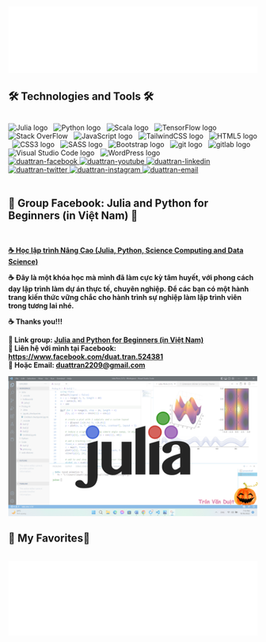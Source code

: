 <a href="#" target="_blank">
  <img src="svg/duattran.svg" width="1200" alt="duattran" />
</a>

<h2 text-align="center">🛠 Technologies and Tools 🛠</h2>
<br>
<!-- https://simpleicons.org/ -->
<span><img src="https://img.shields.io/badge/Julia-282C34?logo=julia&logoColor=9558B2" alt="Julia logo" title="Julia" height="25" /></span>
&nbsp;
<span><img src="https://img.shields.io/badge/Python-282C34?logo=python&logoColor=3776AB" alt="Python logo" title="Python" height="25" /></span>
&nbsp;
<span><img src="https://img.shields.io/badge/Scala-282C34?logo=scala&logoColor=DC322F" alt="Scala logo" title="Scala" height="25" /></span>
&nbsp;
<span><img src="https://img.shields.io/badge/TensorFlow-282C34?logo=tensorflow&logoColor=FF6F00" alt="TensorFlow logo" title="TensorFlow" height="25" /></span>
&nbsp;
<span><img src="https://img.shields.io/badge/StackOverFlow-282C34?logo=stackoverflow&logoColor=F58025" alt="Stack OverFlow" title="Stack OverFlow" height="25" /></span>
&nbsp;
<span><img src="https://img.shields.io/badge/JavaScript-282C34?logo=javascript&logoColor=F7DF1E" alt="JavaScript logo" title="JavaScript" height="25" /></span>
&nbsp;
<span><img src="https://img.shields.io/badge/Tailwind%20CSS-282C34?logo=tailwind-css&logoColor=38B2AC" alt="TailwindCSS logo" title="TailwindCSS" height="25" /></span>
&nbsp;
<span><img src="https://img.shields.io/badge/HTML5-282C34?logo=html5&logoColor=E34F26" alt="HTML5 logo" title="HTML5" height="25" /></span>
&nbsp;
<span><img src="https://img.shields.io/badge/CSS3-282C34?logo=css3&logoColor=1572B6" alt="CSS3 logo" title="CSS3" height="25" /></span>
&nbsp;
<span><img src="https://img.shields.io/badge/Sass-282C34?logo=sass&logoColor=CC6699" alt="SASS logo" title="SASS" height="25" /></span>
&nbsp;
<span><img src="https://img.shields.io/badge/Bootstrap-282C34?logo=bootstrap&logoColor=7952B3" alt="Bootstrap logo" title="Bootstrap" height="25" /></span>
&nbsp;
<span><img src="https://img.shields.io/badge/git-282C34?logo=git&logoColor=F05032" alt="git logo" title="git" height="25" /></span>
&nbsp;
<span><img src="https://img.shields.io/badge/gitlab-282C34?logo=gitlab&logoColor=FC6D26" alt="gitlab logo" title="gitlab" height="25" /></span>
&nbsp;
<span><img src="https://img.shields.io/badge/VS%20Code-282C34?logo=visual-studio-code&logoColor=007ACC" alt="Visual Studio Code logo" title="Visual Studio Code" height="25" /></span>
&nbsp;
<span><img src="https://img.shields.io/badge/WordPress-282C34?logo=wordPress&logoColor=21759B" alt="WordPress logo" title="WordPress" height="25" /></span>
&nbsp;
<br>
<!-- https://icons8.com -->
<div text-align="center">
  <a href="https://www.facebook.com/duat.tran.524381" target="blank">
    <img src="https://img.icons8.com/bubbles/100/000000/facebook-new.png" alt="duattran-facebook" />
  </a>
  <a href="https://www.youtube.com/channel/UCp5CjAjfptxPy4DvyaWP1Gg" target="blank">
    <img src="https://img.icons8.com/bubbles/100/000000/youtube-squared.png" alt="duattran-youtube" />
  </a>
  <a href="" target="blank">
    <img src="https://img.icons8.com/bubbles/100/000000/linkedin.png" alt="duattran-linkedin" />
  </a>
  <a href="" target="blank">
    <img src="https://img.icons8.com/bubbles/100/000000/twitter-circled.png" alt="duattran-twitter"/>
  </a>
  <a href="" target="blank">
    <img src="https://img.icons8.com/bubbles/100/000000/instagram.png" alt="duattran-instagram" />
  </a>
  <a href="mailto:duattran2209@gmail.com" target="top">
    <img src="https://img.icons8.com/bubbles/100/000000/apple-mail.png" alt="duattran-email" />
  </a>
</div>

<br>

<h2 text-align="center">📖 Group Facebook: Julia and Python for Beginners (in Việt Nam) 📖</h2>
<br>
<p>
  <a href="https://youtu.be/63opfUkPq6k" target="_blank">
    <strong>☕ Học lập trình Nâng Cao (Julia, Python, Science Computing and Data Science)</strong>
  </a>
</p>
<p><strong>☕ Đây là một khóa học mà mình đã làm cực kỳ tâm huyết, với phong cách dạy lập trình làm dự án thực tế, chuyên nghiệp. Để các bạn có một hành trang kiến thức vững chắc cho hành trình sự nghiệp làm lập trình viên trong tương lai nhé.</strong></p>
<p><strong>☕ Thanks you!!!</strong></p>
<p>
  <strong>🔗 Link group: <a href="https://www.facebook.com/groups/502378978447772" target="_blank">Julia and Python for Beginners (in Việt Nam)</a></strong>
  <br>
  <strong>🔗 Liên hệ với mình tại Facebook: <a href="https://www.facebook.com/duat.tran.524381" target="_blank">https://www.facebook.com/duat.tran.524381</a></strong>
  <br>
  <strong>📧 Hoặc Email: <a href="mailto:duattran2209@gmail.com" target="_top">duattran2209@gmail.com</a></strong>
</p>
<a href="" target="_blank">
  <img src="images/backgroud_Julia.png" width="1200" alt="duattran" />
</a>

<br>
<h2 text-align="center">📑 My Favorites📑</h2>
<br>
<a href="#" target="_blank">
  <img src="svg/duattrandev.svg" width="846" height="150" alt="duattran" />
</a>

